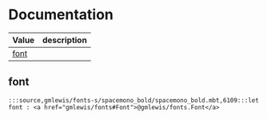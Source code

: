 # Documentation
|Value|description|
|---|---|
|[font](#font)||

## font

```moonbit
:::source,gmlewis/fonts-s/spacemono_bold/spacemono_bold.mbt,6109:::let font : <a href="gmlewis/fonts#Font">@gmlewis/fonts.Font</a>
```

